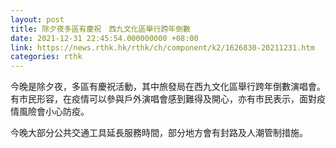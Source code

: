 ```yaml
---
layout: post
title: 除夕夜多區有慶祝　西九文化區舉行跨年倒數
date: 2021-12-31 22:45:54.000000000 +08:00
link: https://news.rthk.hk/rthk/ch/component/k2/1626830-20211231.htm
categories: rthk
---
```


今晚是除夕夜，多區有慶祝活動，其中旅發局在西九文化區舉行跨年倒數演唱會。有市民形容，在疫情可以參與戶外演唱會感到難得及開心，亦有市民表示，面對疫情風險會小心防疫。

今晚大部分公共交通工具延長服務時間，部分地方會有封路及人潮管制措施。

